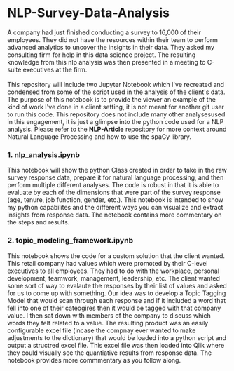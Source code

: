 # NLP-Survey-Data-Analysis
A company had just finished conducting a survey to 16,000 of their employees. They did not have the resources within their team to perform advanced analytics to uncover the insights in their data. They asked my consulting firm for help in this data science project. The resulting knowledge from this nlp analysis was then presented in a meeting to C-suite executives at the firm. <br> <br>
This repository will include two Jupyter Notebook which I've recreated and condensed from some of the script used in the analysis of the client's data. The purpose of this notebook is to provide the viewer an example of the kind of work I've done in a client setting, it is not meant for another git user to run this code. This repository does not include many other analysesused in this engagement, it is just a glimpse into the python code used for a NLP analysis. Please refer to the **NLP-Article** repository for more context around Natural Language Processing and how to use the spaCy library. <br>
### 1. nlp_analysis.ipynb
This notebook will show the python Class created in order to take in the raw survey response data, prepare it for natural language processing, and then perform multiple different analyses. The code is robust in that it is able to evaluate by each of the dimensions that were part of the survey response (age, tenure, job function, gender, etc.). This notebook is intended to show my python capabilites and the different ways you can visualize and extract insights from response data. The notebook contains more commentary on the steps and results. <br>
### 2. topic_modeling_framework.ipynb
This notebook shows the code for a custom solution that the client wanted. This retail company had values which were promoted by their C-level executives to all employees. They had to do with the workplace, personal development, teamwork, management, leadership, etc. The client wanted some sort of way to evalaute the responses by their list of values and asked for us to come up with something. Our idea was to develop a Topic Tagging Model that would scan through each response and if it included a word that fell into one of their cateogires then it would be tagged with that company value. I then sat down with members of the company to discuss which words they felt related to a value. The resulting product was an easily configurable excel file (incase the compnay ever wanted to make adjustments to the dictionary) that would be loaded into a python script and output a structred excel file. This excel file was then loaded into Qlik where they could visually see the quantiative results from response data. The notebook provides more commmentary as you follow along. 
